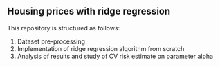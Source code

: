 ## Housing prices with ridge regression

This repository is structured as follows:  
1. Dataset pre-processing  
2. Implementation of ridge regression algorithm from scratch  
3. Analysis of results and study of CV risk estimate on parameter alpha  
